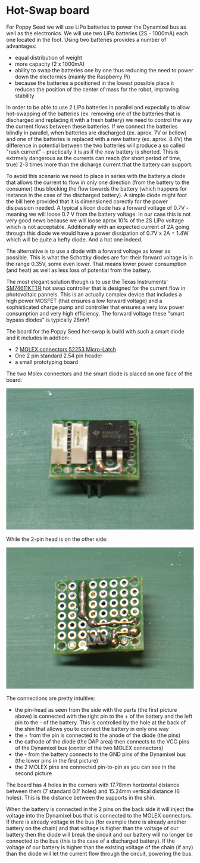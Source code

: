 # Hot-Swap board

For Poppy Seed we will use LiPo batteries to power the Dynamixel bus as well as the electronics. We will use two LiPo batteries (2S - 1000mA) each one located in the foot. Using two batteries provides a number of advantages:

* equal distribution of weight
* more capacity (2 x 1000mA)
* ability to swap the batteries one by one thus reducing the need to power down the electornics (mainly the Raspberry Pi)
* because the batteries a positioned in the lowest possible place it reduces the position of the center of mass for the robot, improving stability

In order to be able to use 2 LiPo batteries in parallel and expecially to allow hot-swapping of the batteries (ex. removing one of the batteries that is discharged and replacing it with a fresh battery) we need to control the way the current flows between these batteries. If we connect the batteries blindly in parallel, when batteries are discharged (ex. aprox. 7V or bellow) and one of the batteries is replaced with a new battery (ex. aprox. 8.4V) the difference in potential between the two batteries will produce a so called "rush current" - practically it is as if the new battery is shorted. This is extrmely dangerous as the currents can reach (for short period of time, true) 2-3 times more than the dicharge current that the battery can support.

To avoid this scenario we need to place in series with the battery a diode that allows the current to flow in only one direction (from the battery to the consumer) thus blocking the flow towards the battery (which happens for instance in the case of the discharged battery). A simple diode might foot the bill here provided that it is dimensioned corectly for the power disipassion needed. A typical silicon diode has a forward voltage of 0.7V - meaning we will loose 0.7 V from the battery voltage. In our case this is not very good news because we will loose aprox 10% of the 2S LiPo voltage which is not acceptable. Additionally with an expected current of 2A going through this diode we would have a power dissipation of 0.7V x 2A = 1.4W which will be quite a hefty diode. And a hot one indeed.

The alternative is to use a diode with a forward voltage as lower as possible. This is what the Schottky diodes are for: their forward voltage is in the range 0.35V, some even lower. That means lower power consumption (and heat) as well as less loss of potential from the battery.

The most elegant solution though is to use the Texas Instruments' [SM74611KTTR](http://uk.farnell.com/texas-instruments/sm74611kttr/hot-swap-controller-30v-to-263/dp/2492333) hot swap controller that is designed for the current flow in photovoltaic pannels. This is an actually complex device that includes a high power MOSFET (that ensures a low forward voltage) and a sophisticated charge pump and controller that ensures a very low power consumption and very high efficiency. The forward voltage these "smart bypass diodes" is typically 28mV!

The board for the Poppy Seed hot-swap is build with such a smart diode and it includes in addtion:

* 2 [MOLEX connectors 52253 Micro-Latch](http://uk.farnell.com/molex/53253-0370/header-2-0mm-3way/dp/1756921)
* One 2 pin standard 2.54 pin header
* a small prototyping board

The two Molex connectors and the smart diode is placed on one face of the board:

![_DSF9071](img/_DSF9071.JPG)

While the 2-pin head is on the other side:

![_DSF9072](img/_DSF9072.JPG)

The connections are pretty intuitive:

* the pin-head as seen from the side with the parts (the first picture above) is connected with the right pin to the + of the battery and the left pin to the - of the battery. This is controlled by the hole at the back of the shin that allows you to connect the battery in only one way
* the + from the pin is connected to the anode of the diode (the pins)
* the cathode of the diode (the DAP area) then connects to the VCC pins of the Dynamixel bus (center of the two MOLEX connectors)
* the - from the battery connects to the GND pins of the Dynamixel bus (the lower pins in the first picture)
* the 2 MOLEX pins are connected pin-to-pin as you can see in the second picture

The board has 4 holes in the corners with 17.78mm horizontal distance between them (7 standard 0.1' holes) and 15.24mm vertical distance (6 holes). This is the distance between the supports in the shin.

When the battery is connected in the 2 pins on the back side it will inject the voltage into the Dynamixel bus that is connected to the MOLEX connectors. If there is already voltage in the bus (for example there is already another battery on the chain) and that voltage is higher than the voltage of our battery then the diode will break the circuit and our battery will no longer be connected to the bus (this is the case of a discharged battery). If the voltage of our battery is higher than the existing voltage of the chain (if any) than the diode will let the current flow through the circuit, powering the bus.
